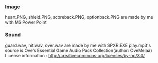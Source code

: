 ### Image
heart.PNG, shield.PNG, scoreback.PNG, optionback.PNG are made by me with MS Power Point


### Sound
guard.wav, hit.wav, over.wav are made by me with SPXR.EXE
play.mp3's source is Ove's Essential Game Audio Pack Collection(author: OveMelaa)
License information : http://creativecommons.org/licenses/by-nc/3.0/
